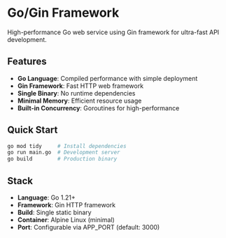 # Go/Gin Framework

High-performance Go web service using Gin framework for ultra-fast API development.

## Features

- **Go Language**: Compiled performance with simple deployment
- **Gin Framework**: Fast HTTP web framework
- **Single Binary**: No runtime dependencies
- **Minimal Memory**: Efficient resource usage
- **Built-in Concurrency**: Goroutines for high-performance

## Quick Start

```bash
go mod tidy     # Install dependencies  
go run main.go  # Development server
go build        # Production binary
```

## Stack

- **Language**: Go 1.21+
- **Framework**: Gin HTTP framework
- **Build**: Single static binary
- **Container**: Alpine Linux (minimal)
- **Port**: Configurable via APP_PORT (default: 3000)
